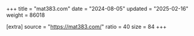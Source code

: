 +++
title = "mat383.com"
date = "2024-08-05"
updated = "2025-02-16"
weight = 86018

[extra]
source = "https://mat383.com/"
ratio = 40
size = 84
+++
